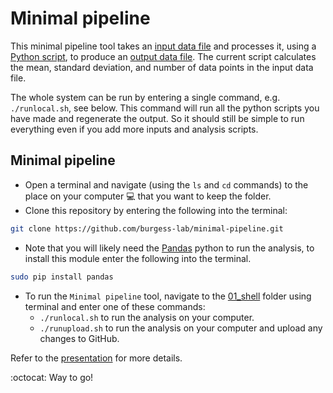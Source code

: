 # Minimal pipeline

This minimal pipeline tool takes an [input data file](02_input/input.csv) and processes it, using a [Python script](03_scripts/script.py), to produce an [output data file](04_output/output.csv). The current script calculates the mean, standard deviation, and number of data points in the input data file. 

The whole system can be run by entering a single command, e.g. `./runlocal.sh`, see below. This command will run all the python scripts you have made and regenerate the output. So it should still be simple to run everything even if you add more inputs and analysis scripts. 

## Minimal pipeline

* Open a terminal and navigate (using the `ls` and `cd` commands) to the place on your computer :computer: that you want to keep the folder.
* Clone this repository by entering the following into the terminal:
```bash
git clone https://github.com/burgess-lab/minimal-pipeline.git
```
* Note that you will likely need the [Pandas](https://pandas.pydata.org/) python to run the analysis, to install this module enter the following into the terminal.
```bash
sudo pip install pandas
```
* To run the `Minimal pipeline` tool, navigate to the [01_shell](01_shell/) folder using terminal and enter one of these commands:
	*  `./runlocal.sh` to run the analysis on your computer.
	*  `./runupload.sh` to run the analysis on your computer and upload any changes to GitHub.

Refer to the [presentation](lab-meeting_2019-08-01.pdf) for more details.

:octocat: Way to go!
